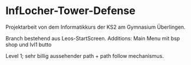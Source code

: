 # InfLocher-Tower-Defense

Projektarbeit von dem Informatikkurs der KS2 am Gymnasium Überlingen.

Branch bestehend aus Leos-StartScreen.
Additions: 
Main Menu mit bsp shop und lvl1 butto

Level 1; sehr billig aussehender path + path follow mechanismus.
